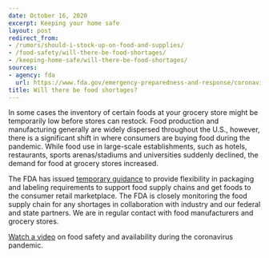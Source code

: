 ```yaml
---
date: October 16, 2020
excerpt: Keeping your home safe
layout: post
redirect_from:
- /rumors/should-i-stock-up-on-food-and-supplies/
- /food-safety/will-there-be-food-shortages/
- /keeping-home-safe/will-there-be-food-shortages/
sources:
- agency: fda
  url: https://www.fda.gov/emergency-preparedness-and-response/coronavirus-disease-2019-covid-19/coronavirus-disease-2019-covid-19-frequently-asked-questions
title: Will there be food shortages?
---
```


In some cases the inventory of certain foods at your grocery store might be temporarily low before stores can restock. Food production and manufacturing generally are widely dispersed throughout the U.S., however, there is a significant shift in where consumers are buying food during the pandemic. While food use in large-scale establishments, such as hotels, restaurants, sports arenas/stadiums and universities suddenly declined, the demand for food at grocery stores increased. 
 
The FDA has issued [temporary guidance](https://www.fda.gov/food/guidance-regulation-food-and-dietary-supplements/guidance-documents-regulatory-information-topic-food-and-dietary-supplements#y2020) to provide flexibility in packaging and labeling requirements to support food supply chains and get foods to the consumer retail marketplace. The FDA is closely monitoring the food supply chain for any shortages in collaboration with industry and our federal and state partners. We are in regular contact with food manufacturers and grocery stores. 

[Watch a video](https://www.fda.gov/consumers/consumer-updates/food-safety-and-availability-during-coronavirus-pandemic) on food safety and availability during the coronavirus pandemic.